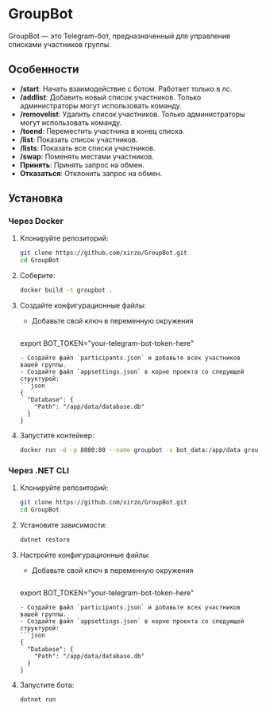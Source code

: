 # GroupBot

GroupBot — это Telegram-бот, предназначенный для управления списками участников группы.

## Особенности

- **/start**: Начать взаимодействие с ботом. Работает только в лс.
- **/addlist**: Добавить новый список участников. Только администраторы могут использовать команду.
- **/removelist**: Удалить список участников. Только администраторы могут использовать команду.
- **/toend**: Переместить участника в конец списка.
- **/list**: Показать список участников.
- **/lists**: Показать все списки участников.
- **/swap**: Поменять местами участников.
- **Принять**: Принять запрос на обмен.
- **Отказаться**: Отклонить запрос на обмен.

## Установка

### Через Docker

1. Клонируйте репозиторий:
    ```sh
    git clone https://github.com/xirzo/GroupBot.git
    cd GroupBot
    ```

2. Соберите:
    ```sh
    docker build -t groupbot .
    ```

3. Создайте конфигурационные файлы:
    - Добавьте свой ключ в переменную окружения
      ```bash
	export BOT_TOKEN="your-telegram-bot-token-here"
      ```
    - Создайте файл `participants.json` и добавьте всех участников вашей группы.
    - Создайте файл `appsettings.json` в корне проекта со следующей структурой:
      ```json
      {
        "Database": {
          "Path": "/app/data/database.db"
        }
      }
      ```

4. Запустите контейнер:
    ```sh
    docker run -d -p 8080:80 --name groupbot -v bot_data:/app/data groupbot
    ```

### Через .NET CLI

1. Клонируйте репозиторий:
    ```sh
    git clone https://github.com/xirzo/GroupBot.git
    cd GroupBot
    ```

2. Установите зависимости:
    ```sh
    dotnet restore
    ```

3. Настройте конфигурационные файлы:
    - Добавьте свой ключ в переменную окружения
      ```bash
	export BOT_TOKEN="your-telegram-bot-token-here"
      ```
    - Создайте файл `participants.json` и добавьте всех участников вашей группы.
    - Создайте файл `appsettings.json` в корне проекта со следующей структурой:
      ```json
      {
        "Database": {
          "Path": "/app/data/database.db"
        }
      }
      ```

4. Запустите бота:
    ```sh
    dotnet run
    ```
